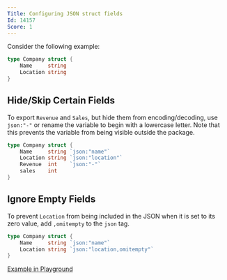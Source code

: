 ```yaml
---
Title: Configuring JSON struct fields
Id: 14157
Score: 1
---
```

Consider the following example:

```go
type Company struct {
    Name     string
    Location string
}
```

## Hide/Skip Certain Fields

To export `Revenue` and `Sales`, but hide them from encoding/decoding, use `json:"-"` or rename the variable to begin with a lowercase letter. Note that this prevents the variable from being visible outside the package.

```go
type Company struct {
    Name     string `json:"name"`
    Location string `json:"location"`
    Revenue  int    `json:"-"`
    sales    int
}
```

## Ignore Empty Fields

To prevent `Location` from being included in the JSON when it is set to its zero value, add `,omitempty` to the `json` tag.

```go
type Company struct {
    Name     string `json:"name"`
    Location string `json:"location,omitempty"`
}
```

[Example in Playground](https://play.golang.org/p/q8keNCcYAn)

